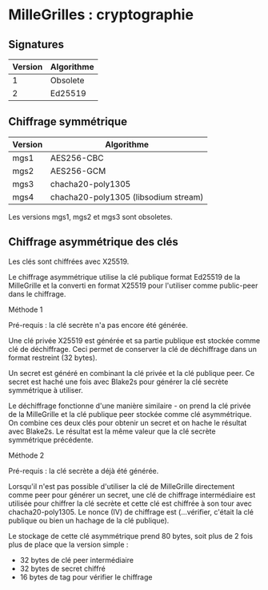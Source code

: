 # MilleGrilles : cryptographie

## Signatures

| Version | Algorithme |
|---------|------------|
| 1       | Obsolete   |
| 2       | Ed25519    |

## Chiffrage symmétrique

| Version | Algorithme                           |
|---------|--------------------------------------|
| mgs1    | AES256-CBC                           |
| mgs2    | AES256-GCM                           |
| mgs3    | chacha20-poly1305                    |
| mgs4    | chacha20-poly1305 (libsodium stream) |

Les versions mgs1, mgs2 et mgs3 sont obsoletes.

## Chiffrage asymmétrique des clés

Les clés sont chiffrées avec X25519. 

Le chiffrage asymmétrique utilise la clé publique format Ed25519 de la MilleGrille et la converti
en format X25519 pour l'utiliser comme public-peer dans le chiffrage. 

Méthode 1

Pré-requis : la clé secrète n'a pas encore été générée.

Une clé privée X25519 est générée et sa partie publique est stockée comme clé de déchiffrage. Ceci permet de 
conserver la clé de déchiffrage dans un format restreint (32 bytes). 

Un secret est généré en combinant la clé privée et la clé publique peer. Ce secret est haché une fois avec Blake2s 
pour générer la clé secrète symmétrique à utiliser.

Le déchiffrage fonctionne d'une manière similaire - on prend la clé privée de la MilleGrille et la clé publique peer
stockée comme clé asymmétrique. On combine ces deux clés pour obtenir un secret et on hache le résultat avec Blake2s. 
Le résultat est la même valeur que la clé secrète symmétrique précédente.

Méthode 2

Pré-requis : la clé secrète a déjà été générée.

Lorsqu'il n'est pas possible d'utiliser la clé de MilleGrille directement comme peer pour générer un secret, une clé de 
chiffrage intermédiaire est utilisée pour chiffrer la clé secrète et cette clé est chiffrée à son tour avec 
chacha20-poly1305. Le nonce (IV) de chiffrage est (...vérifier, c'était la clé publique ou bien un hachage de la clé 
publique).

Le stockage de cette clé asymmétrique prend 80 bytes, soit plus de 2 fois plus de place que la version simple :

- 32 bytes de clé peer intermédiaire
- 32 bytes de secret chiffré
- 16 bytes de tag pour vérifier le chiffrage
